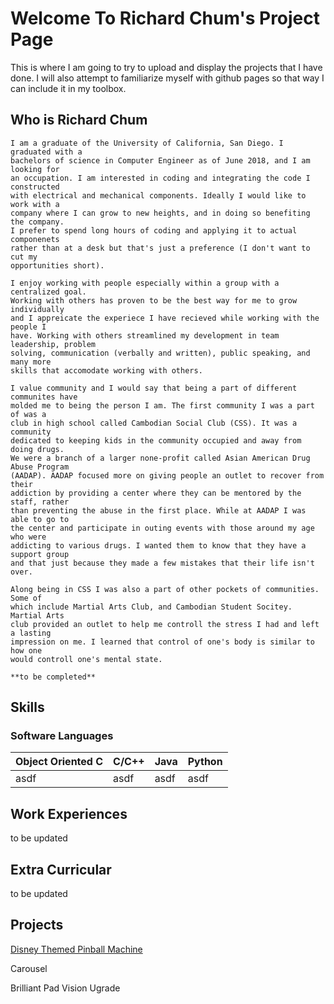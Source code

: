 # Welcome To Richard Chum's Project Page

This is where I am going to try to upload and display the projects that I have
done. I will also attempt to familiarize myself with github pages so that way I
can include it in my toolbox.

## Who is Richard Chum
```
I am a graduate of the University of California, San Diego. I graduated with a
bachelors of science in Computer Engineer as of June 2018, and I am looking for
an occupation. I am interested in coding and integrating the code I constructed
with electrical and mechanical components. Ideally I would like to work with a
company where I can grow to new heights, and in doing so benefiting the company.
I prefer to spend long hours of coding and applying it to actual componenets
rather than at a desk but that's just a preference (I don't want to cut my 
opportunities short).

I enjoy working with people especially within a group with a centralized goal.
Working with others has proven to be the best way for me to grow individually
and I appreicate the experiece I have recieved while working with the people I
have. Working with others streamlined my development in team leadership, problem
solving, communication (verbally and written), public speaking, and many more
skills that accomodate working with others. 

I value community and I would say that being a part of different communites have
molded me to being the person I am. The first community I was a part of was a
club in high school called Cambodian Social Club (CSS). It was a community
dedicated to keeping kids in the community occupied and away from doing drugs. 
We were a branch of a larger none-profit called Asian American Drug Abuse Program
(AADAP). AADAP focused more on giving people an outlet to recover from their 
addiction by providing a center where they can be mentored by the staff, rather 
than preventing the abuse in the first place. While at AADAP I was able to go to
the center and participate in outing events with those around my age who were
addicting to various drugs. I wanted them to know that they have a support group
and that just because they made a few mistakes that their life isn't over. 

Along being in CSS I was also a part of other pockets of communities. Some of
which include Martial Arts Club, and Cambodian Student Socitey. Martial Arts
club provided an outlet to help me controll the stress I had and left a lasting
impression on me. I learned that control of one's body is similar to how one
would controll one's mental state. 

**to be completed**
```

## Skills
### Software Languages

| Object Oriented C | C/C++ | Java | Python |
|---|---|---|---|
asdf | asdf | asdf | asdf


## Work Experiences
to be updated
## Extra Curricular
to be updated

## Projects

[Disney Themed Pinball Machine](https://drawsome1.github.io/Pinball_Machine)

Carousel

Brilliant Pad Vision Ugrade



